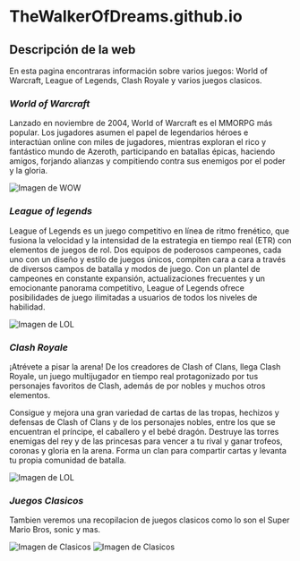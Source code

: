 # TheWalkerOfDreams.github.io
## Descripción de la web
En esta pagina encontraras información sobre varios juegos: World of Warcraft, League of Legends, Clash Royale y varios juegos clasicos.

### *World of Warcraft*
Lanzado en noviembre de 2004, World of Warcraft es el MMORPG más popular. Los jugadores asumen el papel de legendarios héroes e interactúan 
online con miles de jugadores, mientras exploran el rico y fantástico mundo de Azeroth, participando en batallas épicas, haciendo amigos,
forjando alianzas y compitiendo contra sus enemigos por el poder y la gloria.

![Imagen de WOW](http://eu.battle.net/forums/static/images/game-logos/game-logo-wow.png)

### *League of legends*
League of Legends es un juego competitivo en línea de ritmo frenético, que fusiona la velocidad y la intensidad de la estrategia en tiempo 
real (ETR) con elementos de juegos de rol. Dos equipos de poderosos campeones, cada uno con un diseño y estilo de juegos únicos, compiten 
cara a cara a través de diversos campos de batalla y modos de juego. Con un plantel de campeones en constante expansión, actualizaciones 
frecuentes y un emocionante panorama competitivo, League of Legends ofrece posibilidades de juego ilimitadas a usuarios de todos los 
niveles de habilidad.

![Imagen de LOL](http://www.elotrolado.net/w/images/1/12/League_of_Legends_Logo.png)

### *Clash Royale*
¡Atrévete a pisar la arena! De los creadores de Clash of Clans, llega Clash Royale, un juego multijugador en tiempo real protagonizado por tus personajes favoritos de Clash, además de por nobles y muchos otros elementos.

Consigue y mejora una gran variedad de cartas de las tropas, hechizos y defensas de Clash of Clans y de los personajes nobles, entre los que se encuentran el príncipe, el caballero y el bebé dragón. Destruye las torres enemigas del rey y de las princesas para vencer a tu rival y ganar trofeos, coronas y gloria en la arena. Forma un clan para compartir cartas y levanta tu propia comunidad de batalla.

![Imagen de LOL](http://sudamericanmasterleague.s3.amazonaws.com/2016/06/06/04/55/16/da736d4f-20c3-44a3-a22b-2309196bafa5/jXF32Q1.png)

### *Juegos Clasicos*
Tambien veremos una recopilacion de juegos clasicos como lo son el Super Mario Bros, sonic y mas.

![Imagen de Clasicos](http://www.supermario3editable.com/recursos/imagenes/contenido/logo-smb3.png)
![Imagen de Clasicos](https://www.minijuegosgratis.com/v3/games/thumbnails/205296_1.jpg)
